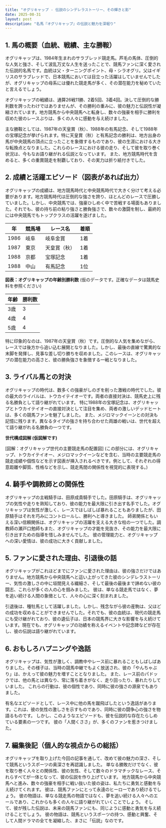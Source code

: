 ```yaml
---
title: "オグリキャップ - 伝説のシンデレラストーリー、その輝きと影"
date: 2025-08-31
layout: post
description: "名馬『オグリキャップ』の伝説と魅力を深堀り"
---
```


## 1. 馬の概要（血統、戦績、主な勝鞍）

オグリキャップは、1984年生まれのサラブレッド競走馬。芦毛の馬体、圧倒的な人気と強さ、そして波乱万丈な人生を送ったことで、競馬ファンに深く愛された伝説的名馬です。血統は父・ターニングポイント、母・シラオグリ。父はイギリスのサラブレッドで、日本競馬においては目立った活躍はしていませんでしたが、オグリキャップの母系には優れた競走馬が多く、その潜在能力を秘めていたと言えるでしょう。

オグリキャップの戦績は、通算26戦11勝、2着5回、3着4回。決して圧倒的な勝利数を誇ったわけではありませんが、その勝利の重みに、彼の魅力と伝説性が凝縮されています。地方競馬から中央競馬へと転身し、数々の強豪を相手に勝利を収めた彼のレースぶりは、多くの人々に感動を与え続けました。

主な勝鞍としては、1987年の天皇賞（秋）、1988年の有馬記念、そして1988年の宝塚記念が挙げられます。特に天皇賞（秋）と有馬記念の勝利は、地方出身の馬が中央競馬の頂点に立ったことを象徴するものであり、彼の生涯における大きな転換点となりました。これらのレースにおける彼の走り、そして彼を取り巻く状況は、今もなお語り継がれる伝説となっています。  また、地方競馬時代を含めると、多くの重賞競走を制覇しており、その実力は折り紙付きでした。


## 2. 成績と活躍エピソード（図表があれば出力）

オグリキャップの成績は、地方競馬時代と中央競馬時代で大きく分けて考える必要があります。地方競馬時代は圧倒的な強さを誇り、ほとんどのレースで圧勝していました。しかし、中央競馬では、強豪ひしめく中で苦戦する場面もありました。それでも、彼の持ち前の粘り強さと勝負強さで、数々の激闘を制し、最終的には中央競馬でもトップクラスの活躍を遂げました。

| 年 | 競馬場 | レース名 | 着順 |
|---|---|---|---|
| 1986 | 岐阜 | 岐阜金賞 | 1着 |
| 1987 | 東京 | 天皇賞（秋） | 1着 |
| 1988 | 京都 | 宝塚記念 | 1着 |
| 1988 | 中山 | 有馬記念 | 1位 |


**図表：オグリキャップの年齢別勝利数** (仮のデータです。正確なデータは競馬史料を参照ください)

| 年齢 | 勝利数 |
|---|---|
| 3歳 | 3 |
| 4歳 | 4 |
| 5歳 | 4 |


特に印象的なのは、1987年の天皇賞（秋）です。圧倒的な人気を集めながら、レースでは後方から追い込む展開となりました。しかし、最後の直線で驚異的な末脚を発揮し、見事な差し切り勝ちを収めました。このレースは、オグリキャップの潜在能力の高さと、彼の勝負強さを象徴する一戦となりました。


## 3. ライバル馬との対決

オグリキャップの時代は、数多くの強豪がしのぎを削った激戦の時代でした。彼の最大のライバルは、トウカイテイオーです。両者の直接対決は、競馬史上に残る名勝負として語り継がれています。  特に1988年の宝塚記念は、オグリキャップとトウカイテイオーの直接対決として注目を集め、両者の激しいデッドヒートは、多くの競馬ファンを魅了しました。  また、メジロマックイーンとの対決も記憶に残ります。異なるタイプの強さを持ち合わせた両雄の戦いは、世代を超えて語り継がれる名勝負の一つです。

**世代構成図解 (仮図解です)**

[図解：オグリキャップ世代の主要競走馬の配置図]  (この部分には、オグリキャップ、トウカイテイオー、メジロマックイーンなどを含む、当時の主要競走馬の競走成績や個性などを示す図表が挿入されるべきです。例として、それぞれの得意距離や脚質、性格などを示し、競走馬間の関係性を視覚的に表現する。)


## 4. 騎手や調教師との関係性

オグリキャップの主戦騎手は、田原成貴騎手でした。田原騎手は、オグリキャップの気性や走りを熟知しており、彼の能力を最大限に引き出す名手でした。オグリキャップは気性が激しく、レースではしばしば暴れることもありましたが、田原騎手はそれを巧みにコントロールし、勝利へと導きました。  師弟関係ともいえる深い信頼関係は、オグリキャップの活躍を支える大きな柱の一つでした。調教師の瀬戸口勉師もまた、オグリキャップの才能を見抜き、その能力を最大限に引き出すための指導を惜しみませんでした。  彼の管理能力と、オグリキャップへの深い愛情は、彼の成功に大きく貢献しました。


## 5. ファンに愛された理由、引退後の話

オグリキャップがこれほどまでにファンに愛された理由は、彼の強さだけではありません。地方競馬から中央競馬へと這い上がってきた彼のシンデレラストーリー、気性の激しさの中に垣間見える繊細さ、そして最後の最後まで諦めない彼の闘志、これらが多くの人の心を掴みました。  彼は、単なる競走馬ではなく、夢を追い続ける人間の象徴として、人々の心に深く刻まれました。

引退後は、種牡馬として活躍しました。しかし、残念ながら彼の産駒は、父ほどの成功を収めることができませんでした。それでも、彼の血統は、現代の競走馬にも受け継がれており、彼の遺伝子は、日本の競馬界に大きな影響を与え続けています。現在でも、オグリキャップの功績を称えるイベントや記念碑などが存在し、彼の伝説は語り継がれています。


## 6. おもしろハプニングや逸話

オグリキャップは、気性が激しく、調教中やレース前に暴れることもしばしばありました。その様子は、当時の競馬中継でもよく放送され、彼の「やんちゃぶり」は、かえって彼の魅力を増すこととなりました。  また、レース前のパドックでは、他の馬とは異なり、常に落ち着きがなく、走り回ったり、暴れたりしていました。  これらの行動は、彼の個性であり、同時に彼の強さの源泉でもありました。

有名なエピソードとして、レース中に他の馬を蹴飛ばしたという逸話があります。これは、彼の気性の激しさを示すものであり、同時に彼の闘争心の強さを物語るものです。  しかし、このようなエピソードも、彼を伝説的な存在たらしめている要素の一つです。  彼の「人間くささ」が、多くのファンを惹きつけました。


## 7. 編集後記（個人的な視点からの総括）

オグリキャップを取り上げた今回の記事を通して、改めて彼の魅力の深さ、そして競馬というスポーツの奥深さを再認識しました。  単なる勝敗だけでなく、彼を取り巻く人々との関係性、彼の気性、そして数々のドラマチックなレース、それらすべてが一体となって、彼の伝説を作り上げています。  地方競馬から中央競馬へと進み、数々の強豪を相手に戦い抜いた彼の姿は、私たちに勇気と感動を与え続けてくれます。  彼は、競馬ファンにとって永遠のヒーローであり続けるでしょう。  彼の物語は、単なる競走馬の物語ではなく、夢を追い続ける人々へのエールであり、これからも多くの人々に語り継がれていくことでしょう。  そして、彼が残した伝説は、未来の競馬ファンにも、同じように感動と勇気を与え続けることでしょう。  彼の物語は、競馬というスポーツの持つ、感動と興奮、そして人間ドラマの全てを凝縮した、まさに「伝説」なのです。
